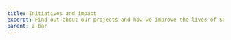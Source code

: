 ```yaml
---
title: Initiatives and impact
excerpt: Find out about our projects and how we improve the lives of Suffolk’s residents.
parent: z-bar
---
```

